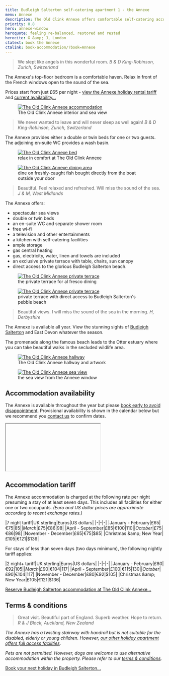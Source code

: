 ```yaml
---
title: Budleigh Salterton self-catering apartment 1 - the Annexe
menu: Annexe
description: The Old Clink Annexe offers comfortable self-catering accommodation for one or two people. The private terrace provides direct access to Budleigh Salterton beach.
priority: 0.8
hero: annexe-window
heroquote: feeling re-balanced, restored and rested
herocite: G &amp; J, London
ctatext: book the Annexe
ctalink: book-accommodation/?book=Annexe
---
```


> We slept like angels in this wonderful room.
<cite>B &amp; D King-Robinson, Zurich, Switzerland</cite>

The Annexe's top-floor bedroom is a comfortable haven. Relax in front of the French windows open to the sound of the sea.

Prices start from just £65 per night - [view the Annexe holiday rental tariff](#accommodation-tariff) and [current availability&hellip;](#accommodation-availability)

<figure>

  <a href="[root]images/annexe-bedroom-1.jpg" class="progressive replace">
    <img src="[root]images/preview/annexe-bedroom-1.jpg" alt="The Old Clink Annexe accommodation" class="preview" />
  </a>

  <figcaption>The Old Clink Annexe interior and sea view</figcaption>

</figure>

> We never wanted to leave and will never sleep as well again!
<cite>B &amp; D King-Robinson, Zurich, Switzerland</cite>

The Annexe provides either a double or twin beds for one or two guests. The adjoining en-suite WC provides a wash basin.

<figure>

  <a href="[root]images/annexe-bed-1.jpg" class="progressive replace">
    <img src="[root]images/preview/annexe-bed-1.jpg" alt="The Old Clink Annexe bed" class="preview" />
  </a>

  <figcaption>relax in comfort at The Old Clink Annexe</figcaption>

</figure>

<figure>

  <a href="[root]images/annexe-dining-1.jpg" class="progressive replace">
    <img src="[root]images/preview/annexe-dining-1.jpg" alt="The Old Clink Annexe dining area" class="preview" />
  </a>

  <figcaption>dine on freshly-caught fish bought directly from the boat outside your door</figcaption>

</figure>

> Beautiful. Feel relaxed and refreshed. Will miss the sound of the sea.
<cite>J &amp; M, West Midlands</cite>

The Annexe offers:

* spectacular sea views
* double or twin beds
* an en-suite WC and separate shower room
* free wi-fi
* a television and other entertainments
* a kitchen with self-catering facilities
* ample storage
* gas central heating
* gas, electricity, water, linen and towels are included
* an exclusive private terrace with table, chairs, sun canopy
* direct access to the glorious Budleigh Salterton beach.

<figure>

  <a href="[root]images/annexe-terrace-3.jpg" class="progressive replace">
    <img src="[root]images/preview/annexe-terrace-3.jpg" alt="The Old Clink Annexe private terrace" class="preview" />
  </a>

  <figcaption>the private terrace for al fresco dining</figcaption>

</figure>

<figure>

  <a href="[root]images/annexe-terrace-1.jpg" class="progressive replace">
    <img src="[root]images/preview/annexe-terrace-1.jpg" alt="The Old Clink Annexe private terrace" class="preview" />
  </a>

  <figcaption>private terrace with direct access to Budleigh Salterton's pebble beach</figcaption>

</figure>

> Beautiful views. I will miss the sound of the sea in the morning.
<cite>H, Derbyshire</cite>

The Annexe is available all year. View the stunning sights of [Budleigh Salterton]([root]about-budleigh-salterton/) and East Devon whatever the season.

The promenade along the famous beach leads to the Otter estuary where you can take beautiful walks in the secluded wildlife area.

<figure>

  <a href="[root]images/annexe-hall-1.jpg" class="progressive replace">
    <img src="[root]images/preview/annexe-hall-1.jpg" alt="The Old Clink Annexe hallway" class="preview" />
  </a>

  <figcaption>The Old Clink Annexe hallway and artwork</figcaption>

</figure>

<figure>

  <a href="[root]images/annexe-view-1.jpg" class="progressive replace">
    <img src="[root]images/preview/annexe-view-1.jpg" alt="The Old Clink Annexe sea view" class="preview" />
  </a>

  <figcaption>the sea view from the Annexe window</figcaption>

</figure>


## Accommodation availability
The Annexe is available throughout the year but please [book early to avoid disappointment]([root]book-accommodation/?book=Annexe). Provisional availability is shown in the calendar below but we recommend you [contact us]([root]book-accommodation/?book=Annexe) to confirm dates.

<iframe data-src="https://calendar.google.com/calendar/embed?showTitle=0&amp;showPrint=0&amp;showCalendars=0&amp;showTz=0&amp;height=280&amp;wkst=7&amp;bgcolor=%23FFFFFF&amp;src=akc9ib5osil9f7612dgcnkrqn4sof5jl%40import.calendar.google.com&amp;color=%23B1440E&amp;ctz=Europe%2FLondon" scrolling="no" class="iframe load"></iframe>


## Accommodation tariff
The Annexe accommodation is charged at the following rate per night presuming a stay of at least seven days. This includes all facilities for either one or two occupants. _(Euro and US dollar prices are approximate according to recent exchange rates.)_

|7 night tariff|UK sterling|Euros|US dollars|
|-|-|-|
|January - February|£65|€75|$85|
|March|£75|€86|$98|
|April - September|£85|€100|$110|
|October|£75|€86|$98|
|November - December|£65|€75|$85|
|Christmas &amp; New Year|£105|€121|$136|


For stays of less than seven days (two days minimum), the following nightly tariff applies:

|2 night+ tariff|UK sterling|Euros|US dollars|
|-|-|-|
|January - February|£80|€92|$105|
|March|£90|€104|$117|
|April - September|£100|€115|$130|
|October|£90|€104|$117|
|November - December|£80|€92|$105|
|Christmas &amp; New Year|£105|€121|$136|

[Reserve Budleigh Salterton accommodation at The Old Clink Annexe&hellip;]([root]book-accommodation/?book=Annexe)


## Terms &amp; conditions

> Great visit. Beautiful part of England. Superb weather. Hope to return.
<cite>R &amp; J Block, Auckland, New Zealand</cite>

_The Annexe has a twisting stairway with handrail but is not suitable for the disabled, elderly or young children. However, [our other holiday apartment offers full access facilities]([root]apartment-2-flat/)._

_Pets are not permitted. However, dogs are welcome to use alternative accommodation within the property. Please refer to our [terms &amp; conditions]([root]book-accommodation/terms/)._

[Book your next holiday in Budleigh Salterton&hellip;]([root]book-accommodation/?book=Annexe)
